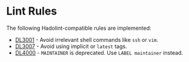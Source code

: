 # Lint Rules

The following Hadolint-compatible rules are implemented:

- [DL3001](DL3001.md) - Avoid irrelevant shell commands like `ssh` or `vim`.
- [DL3007](DL3007.md) - Avoid using implicit or `latest` tags.
- [DL4000](DL4000.md) - `MAINTAINER` is deprecated. Use `LABEL maintainer` instead.
